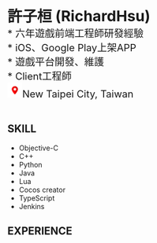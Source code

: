 <div style="display: flex; justify-content: space-between; align-items: flex-start;">
    <div>
        <span style="font-weight: 700; font-size: 30px;">許子桓 (RichardHsu)</span><br/>
        <span style="font-size: 20px;">* 六年遊戲前端工程師研發經驗</span><br/>
        <span style="font-size: 20px;">* iOS、Google Play上架APP</span><br/>
        <span style="font-size: 20px;">* 遊戲平台開發、維護</span><br/>
        <span style="font-size: 20px;">
        <span style="font-size: 20px;">* Client工程師</span><br/>
        <img src="./assets/location.png" width=30px; height=30px;>New Taipei City, Taiwan</span><br/>
        <span></span><br/>
    </div>
    <div></div>
</div>

## SKILL
* Objective-C
* C++
* Python
* Java
* Lua
* Cocos creator
* TypeScript
* Jenkins 

## EXPERIENCE
